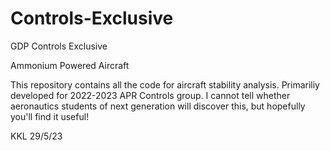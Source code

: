 
# Controls-Exclusive
GDP Controls Exclusive

Ammonium Powered Aircraft

This repository contains all the code for aircraft stability analysis.
Primariliy developed for 2022-2023 APR Controls group. I cannot tell whether aeronautics
students of next generation will discover this, but hopefully you'll find it 
useful!

KKL
29/5/23
